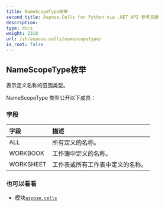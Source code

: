 ```yaml
---
title: NameScopeType枚举
second_title: Aspose.Cells for Python via .NET API 参考文献
description:
type: docs
weight: 2310
url: /zh/aspose.cells/namescopetype/
is_root: false
---
```

## NameScopeType枚举
表示定义名称的范围类型。



NameScopeType 类型公开以下成员：

### 字段
|字段|描述|
| :- | :- |
| ALL |所有定义的名称。|
| WORKBOOK |工作簿中定义的名称。|
| WORKSHEET |工作表或所有工作表中定义的名称。|



### 也可以看看
* 模块[`aspose.cells`](..)
